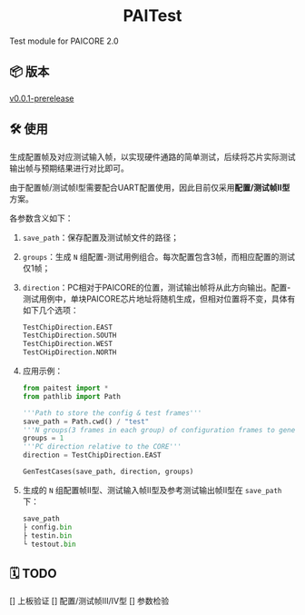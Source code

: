 <div align="center">

# PAITest

</div>

Test module for PAICORE 2.0

## 📦 版本

[v0.0.1-prerelease](https://github.com/PAICookers/PAITest/releases/tag/v0.0.1-prerelease)

## 🛠️ 使用

生成配置帧及对应测试输入帧，以实现硬件通路的简单测试，后续将芯片实际测试输出帧与预期结果进行对比即可。

由于配置帧/测试帧I型需要配合UART配置使用，因此目前仅采用**配置/测试帧II型**方案。

各参数含义如下：

1. `save_path`：保存配置及测试帧文件的路径；

2. `groups`：生成 `N` 组配置-测试用例组合。每次配置包含3帧，而相应配置的测试仅1帧；

3. `direction`：PC相对于PAICORE的位置，测试输出帧将从此方向输出。配置-测试用例中，单块PAICORE芯片地址将随机生成，但相对位置将不变，具体有如下几个选项：

    ``` python
    TestChipDirection.EAST
    TestChipDirection.SOUTH
    TestChipDirection.WEST
    TestCHipDirection.NORTH
    ```

4. 应用示例：

    ```python
    from paitest import *
    from pathlib import Path

    '''Path to store the config & test frames'''
    save_path = Path.cwd() / "test"
    '''N groups(3 frames in each group) of configuration frames to generated'''
    groups = 1
    '''PC direction relative to the CORE'''
    direction = TestChipDirection.EAST

    GenTestCases(save_path, direction, groups)
    ```

5. 生成的 `N` 组配置帧II型、测试输入帧II型及参考测试输出帧II型在 `save_path` 下：

    ``` python
    save_path
    ├ config.bin
    ├ testin.bin
    └ testout.bin
    ```

## 🗓️ TODO

[] 上板验证
[] 配置/测试帧III/IV型
[] 参数检验
